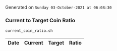 Generated on `Sunday 03-October-2021 at 06:08:30`

### Current to Target Coin Ratio
`current_coin_ratio.sh`

Date|Current|Target|Ratio
---|---|---|---
